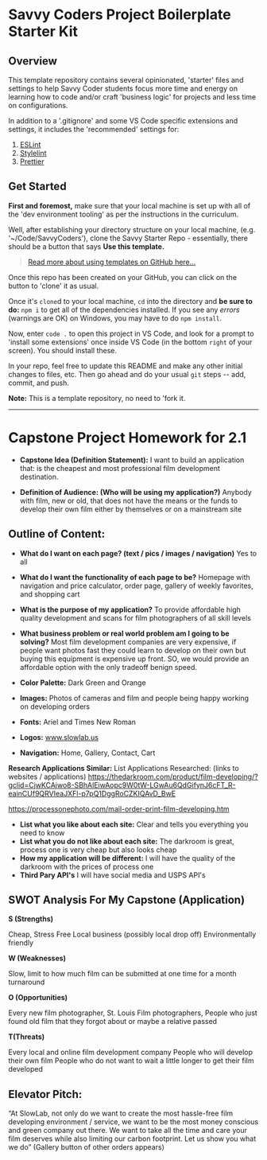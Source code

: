# Savvy Coders Project Boilerplate Starter Kit

## Overview

This template repository contains several opinionated, 'starter' files and settings to help Savvy Coder students focus more time and energy on learning how to code and/or craft 'business logic' for projects and less time on configurations.

In addition to a '.gitignore' and some VS Code specific extensions and settings, it includes the 'recommended' settings for:

1. [ESLint](eslint.org)
2. [Stylelint](stylelint.io)
3. [Prettier](prettier.io)

## Get Started

**First and foremost,** make sure that your local machine is set up with all of the 'dev environment tooling' as per the instructions in the curriculum.

Well, after establishing your directory structure on your local machine, (e.g. '~/Code/SavvyCoders'), clone the Savvy Starter Repo - essentially, there should be a button that says **Use this template.**

> [Read more about using templates on GitHub here...](https://help.github.com/en/github/creating-cloning-and-archiving-repositories/creating-a-repository-from-a-template)

Once this repo has been created on your GitHub, you can click on the button to 'clone' it as usual.

Once it's `clone`d to your local machine, `cd` into the directory and **be sure to do:** `npm i` to get all of the dependencies installed. If you see any _errors_ (warnings are OK) on Windows, you may have to do `npm install`.

Now, enter `code .` to open this project in VS Code, and look for a prompt to 'install some extensions' once inside VS Code (in the bottom `right` of your screen). You should install these.

In your repo, feel free to update this README and make any other initial changes to files, etc. Then go ahead and do your usual `git` steps -- add, commit, and push.

**Note:** This is a template repository, no need to 'fork it.


_________________

# Capstone Project Homework for 2.1

- **Capstone Idea (Definition Statement):**  I want to build an application that: is the cheapest and most professional film development destination.  

- **Definition of Audience:  (Who will be using my application?)**
Anybody with film, new or old, that does not have the means or the funds to develop their own film either by themselves or on a mainstream site

## Outline of Content:  
- **What do I want on each page?  (text / pics / images / navigation)** Yes to all
- **What do I want the functionality of each page to be?** Homepage with navigation and price calculator, order page, gallery of weekly favorites, and shopping cart
- **What is the purpose of my application?** To provide affordable high quality development and scans for film photographers of all skill levels
- **What business problem or real world problem am I going to be solving?** Most film development companies are very expensive, if people want photos fast they could learn to develop on their own but buying this equipment is expensive up front.  SO, we would provide an affordable option with the only tradeoff benign speed.  
- **Color Palette:** Dark Green and Orange
- **Images:**  Photos of cameras and film and people being happy working on developing orders
- **Fonts:**  Ariel and Times New Roman
- **Logos:** www.slowlab.us

- **Navigation:** Home, Gallery, Contact, Cart


**Research Applications Similar:** 
List Applications Researched: (links to websites / applications) https://thedarkroom.com/product/film-developing/?gclid=CjwKCAjwo8-SBhAlEiwAopc9W0tW-LGwAu6QdGifynJ6cFT_R-eainCUf9QRVIeaJXFl-p7pQ1DggRoCZKIQAvD_BwE

https://processonephoto.com/mail-order-print-film-developing.htm
- **List what you like about each site:** Clear and tells you everything you need to know
- **List what you do not like about each site:** The darkroom is great, process one is very cheap but also looks cheap
- **How my application will be different:**  I will have the quality of the darkroom with the prices of process one
- **Third Pary API's** I will have social media and USPS API's


## SWOT Analysis For My Capstone (Application)

**S (Strengths)**

Cheap, 
Stress Free
Local business
(possibly local drop off)
Environmentally friendly

**W (Weaknesses)**

Slow, 
limit to how much film can be submitted at one time for a month turnaround 

**O (Opportunities)**

Every new film photographer, 
St. Louis Film photographers,
People who just found old film that they forgot about or maybe a relative passed 

**T(Threats)** 

Every local and online film development company
People who will develop their own film 
People who do not want to wait a little longer to get their film developed



## Elevator Pitch:
“At SlowLab, not only do we want to create the most hassle-free film developing environment / service, we want to be the most money conscious and green company out there.  We want to take all the time and care your film deserves while also limiting our carbon footprint.  Let us show you what we do” (Gallery button of other orders appears)

